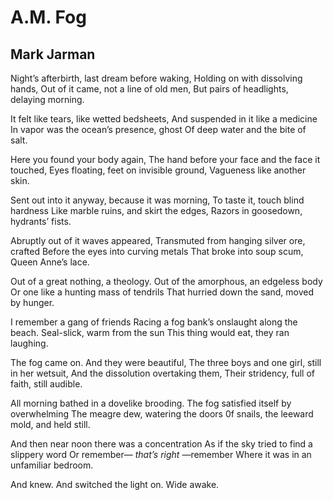 # A.M. Fog
## Mark Jarman
Night’s afterbirth, last dream before waking,
Holding on with dissolving hands,
Out of it came, not a line of old men,
But pairs of headlights, delaying morning.

It felt like tears, like wetted bedsheets,
And suspended in it like a medicine
In vapor was the ocean’s presence, ghost
Of deep water and the bite of salt.

Here you found your body again,
The hand before your face and the face it touched,
Eyes floating, feet on invisible ground,
Vagueness like another skin.

Sent out into it anyway, because it was morning,
To taste it, touch blind hardness
Like marble ruins, and skirt the edges,
Razors in goosedown, hydrants’ fists.



Abruptly out of it waves appeared,
Transmuted from hanging silver ore, crafted
Before the eyes into curving metals
That broke into soup scum, Queen Anne’s lace.

Out of a great nothing, a theology.
Out of the amorphous, an edgeless body
Or one like a hunting mass of tendrils
That hurried down the sand, moved by hunger.

I remember a gang of friends
Racing a fog bank’s onslaught along the beach.
Seal-slick, warm from the sun
This thing would eat, they ran laughing.

The fog came on. And they were beautiful,
The three boys and one girl, still in her wetsuit,
And the dissolution overtaking them,
Their stridency, full of faith, still audible.



All morning bathed in a dovelike brooding.
The fog satisfied itself by overwhelming
The meagre dew, watering the doors
0f snails, the leeward mold, and held still.

And then near noon there was a concentration
As if the sky tried to find a slippery word
Or remember— _that’s right_ —remember
Where it was in an unfamiliar bedroom.

And knew. And switched the light on. Wide awake.